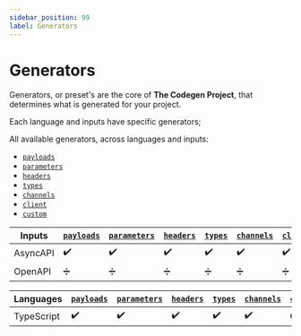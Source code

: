 ```yaml
---
sidebar_position: 99
label: Generators
---
```


# Generators
Generators, or preset's are the core of **The Codegen Project**, that determines what is generated for your project.

Each language and inputs have specific generators;

All available generators, across languages and inputs:
- [`payloads`](./payloads.md)
- [`parameters`](./parameters.md)
- [`headers`](./headers.md)
- [`types`](./types.md)
- [`channels`](./channels.md)
- [`client`](./client.md)
- [`custom`](./custom.md)

| **Inputs** | [`payloads`](./payloads.md) | [`parameters`](./parameters.md) | [`headers`](./headers.md) | [`types`](./types.md) | [`channels`](./channels.md) | [`client`](./client.md) | [`custom`](./custom.md) |
|---|---|---|---|---|---|---|---|
| AsyncAPI | ✔️ | ✔️ | ✔️ | ✔️ | ✔️ | ✔️ | ✔️ |
| OpenAPI | ➗ | ➗ | ➗ | ➗ | ➗ | ➗ | ✔️ |

| **Languages** | [`payloads`](./payloads.md) | [`parameters`](./parameters.md) | [`headers`](./headers.md) | [`types`](./types.md) | [`channels`](./channels.md) | [`client`](./client.md) | [`custom`](./custom.md) |
|---|---|---|---|---|---|---|---|
| TypeScript | ✔️ | ✔️ | ✔️ | ✔️ | ✔️ | ✔️ | ✔️ |
